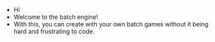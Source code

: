 - Hi
- Welcome to the batch engine!
- With this, you can create with your own batch games without it being hard and frustrating to code.
<!---
AonitGit/AonitGit is a ✨ special ✨ repository because its `README.md` (this file) appears on your GitHub profile.
You can click the Preview link to take a look at your changes.
--->
